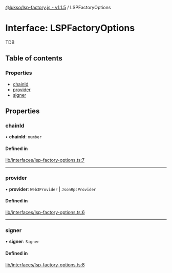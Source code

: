 [@lukso/lsp-factory.js - v1.1.5](../README.md) / LSPFactoryOptions

# Interface: LSPFactoryOptions

TDB

## Table of contents

### Properties

- [chainId](LSPFactoryOptions.md#chainid)
- [provider](LSPFactoryOptions.md#provider)
- [signer](LSPFactoryOptions.md#signer)

## Properties

### chainId

• **chainId**: `number`

#### Defined in

[lib/interfaces/lsp-factory-options.ts:7](https://github.com/lukso-network/tools-lsp-factory/blob/8e385a2/src/lib/interfaces/lsp-factory-options.ts#L7)

___

### provider

• **provider**: `Web3Provider` \| `JsonRpcProvider`

#### Defined in

[lib/interfaces/lsp-factory-options.ts:6](https://github.com/lukso-network/tools-lsp-factory/blob/8e385a2/src/lib/interfaces/lsp-factory-options.ts#L6)

___

### signer

• **signer**: `Signer`

#### Defined in

[lib/interfaces/lsp-factory-options.ts:8](https://github.com/lukso-network/tools-lsp-factory/blob/8e385a2/src/lib/interfaces/lsp-factory-options.ts#L8)
